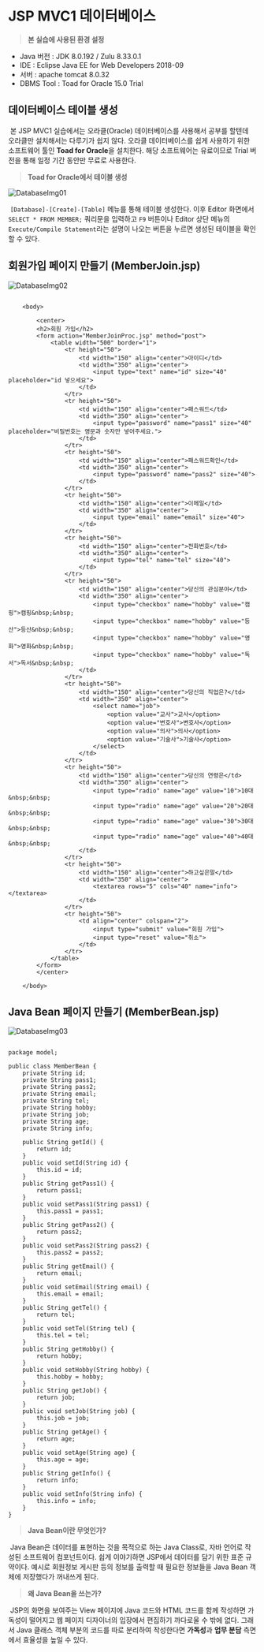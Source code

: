 # JSP MVC1 데이터베이스
> **본 실습에 사용된 환경 설정**

- Java 버전 : JDK 8.0.192 / Zulu 8.33.0.1
- IDE : Eclipse Java EE for Web Developers 2018-09
- 서버 : apache tomcat 8.0.32
- DBMS Tool : Toad for Oracle 15.0 Trial

## 데이터베이스 테이블 생성
&nbsp;본 JSP MVC1 실습에서는 오라클(Oracle) 데이터베이스를 사용해서 공부를 할텐데 오라클만 설치해서는 다루기가 쉽지 않다. 오라클 데이터베이스를 쉽게 사용하기 위한 소프트웨어 툴인 **Toad for Oracle**을 설치한다. 해당 소프트웨어는 유료이므로 Trial 버전을 통해 일정 기간 동안만 무료로 사용한다.
<br/>
> **Toad for Oracle에서 테이블 생성**

![DatabaseImg01](https://raw.githubusercontent.com/taechacode/JavaServletPageRepository/main/MVC1/images/Database/JSP_MVC1_Database_01.JPG)

&nbsp;`[Database]-[Create]-[Table]` 메뉴를 통해 테이블 생성한다. 이후 Editor 화면에서 `SELECT * FROM MEMBER;` 쿼리문을 입력하고 `F9` 버튼이나 Editor 상단 메뉴의 `Execute/Compile Statement`라는 설명이 나오는 버튼을 누르면 생성된 테이블을 확인할 수 있다.
## 회원가입 페이지 만들기 (MemberJoin.jsp)
![DatabaseImg02](https://raw.githubusercontent.com/taechacode/JavaServletPageRepository/main/MVC1/images/Database/JSP_MVC1_Database_02.JPG)
```

    <body>
    
    	<center>
    	<h2>회원 가입</h2>
    	<form action="MemberJoinProc.jsp" method="post">
    		<table width="500" border="1">
    			<tr height="50">
    				<td width="150" align="center">아이디</td>
    				<td width="350" align="center">
    					<input type="text" name="id" size="40" placeholder="id 넣으세요">
    				</td>
    			</tr>
    			<tr height="50">
    				<td width="150" align="center">패스워드</td>
    				<td width="350" align="center">
    					<input type="password" name="pass1" size="40" placeholder="비밀번호는 영문과 숫자만 넣어주세요.">
    				</td>
    			</tr>
    			<tr height="50">
    				<td width="150" align="center">패스워드확인</td>
    				<td width="350" align="center">
    					<input type="password" name="pass2" size="40">
    				</td>
    			</tr>
    			<tr height="50">
    				<td width="150" align="center">이메일</td>
    				<td width="350" align="center">
    					<input type="email" name="email" size="40">
    				</td>
    			</tr>
    			<tr height="50">
    				<td width="150" align="center">전화번호</td>
    				<td width="350" align="center">
    					<input type="tel" name="tel" size="40">
    				</td>
    			</tr>
    			<tr height="50">
    				<td width="150" align="center">당신의 관심분야</td>
    				<td width="350" align="center">
    					<input type="checkbox" name="hobby" value="캠핑">캠핑&nbsp;&nbsp;
    					<input type="checkbox" name="hobby" value="등산">등산&nbsp;&nbsp;
    					<input type="checkbox" name="hobby" value="영화">영화&nbsp;&nbsp;
    					<input type="checkbox" name="hobby" value="독서">독서&nbsp;&nbsp;
    				</td>
    			</tr>
    			<tr height="50">
    				<td width="150" align="center">당신의 직업은?</td>
    				<td width="350" align="center">
    					<select name="job">
    						<option value="교사">교사</option>
    						<option value="변호사">변호사</option>
    						<option value="의사">의사</option>
    						<option value="기술사">기술사</option>
    					</select>
    				</td>
    			</tr>
    			<tr height="50">
    				<td width="150" align="center">당신의 연령은</td>
    				<td width="350" align="center">
    					<input type="radio" name="age" value="10">10대&nbsp;&nbsp;
    					<input type="radio" name="age" value="20">20대&nbsp;&nbsp;
    					<input type="radio" name="age" value="30">30대&nbsp;&nbsp;
    					<input type="radio" name="age" value="40">40대&nbsp;&nbsp;
    				</td>
    			</tr>
    			<tr height="50">
    				<td width="150" align="center">하고싶은말</td>
    				<td width="350" align="center">
    					<textarea rows="5" cols="40" name="info"></textarea>
    				</td>
    			</tr>
    			<tr height="50">
    				<td align="center" colspan="2">
    					<input type="submit" value="회원 가입">
    					<input type="reset" value="취소">
    				</td>
    			</tr>
    		</table>
    	</form>
    	</center>
    	
    </body>

```
## Java Bean 페이지 만들기 (MemberBean.jsp)
![DatabaseImg03](https://raw.githubusercontent.com/taechacode/JavaServletPageRepository/main/MVC1/images/Database/JSP_MVC1_Database_03.JPG)

```

package model;

public class MemberBean {
	private String id;
	private String pass1;
	private String pass2;
	private String email;
	private String tel;
	private String hobby;
	private String job;
	private String age;
	private String info;
	
	public String getId() {
		return id;
	}
	public void setId(String id) {
		this.id = id;
	}
	public String getPass1() {
		return pass1;
	}
	public void setPass1(String pass1) {
		this.pass1 = pass1;
	}
	public String getPass2() {
		return pass2;
	}
	public void setPass2(String pass2) {
		this.pass2 = pass2;
	}
	public String getEmail() {
		return email;
	}
	public void setEmail(String email) {
		this.email = email;
	}
	public String getTel() {
		return tel;
	}
	public void setTel(String tel) {
		this.tel = tel;
	}
	public String getHobby() {
		return hobby;
	}
	public void setHobby(String hobby) {
		this.hobby = hobby;
	}
	public String getJob() {
		return job;
	}
	public void setJob(String job) {
		this.job = job;
	}
	public String getAge() {
		return age;
	}
	public void setAge(String age) {
		this.age = age;
	}
	public String getInfo() {
		return info;
	}
	public void setInfo(String info) {
		this.info = info;
	}
}

```
> **Java Bean이란 무엇인가?**

&nbsp;Java Bean은 데이터를 표현하는 것을 목적으로 하는 Java Class로, 자바 언어로 작성된 소프트웨어 컴포넌트이다.  쉽게 이야기하면 JSP에서 데이터를 담기 위한 표준 규약이다. 예시로 회원정보 게시판 등의 정보를 출력할 때 필요한 정보들을 Java Bean 객체에 저장했다가 꺼내쓰게 된다.
> **왜 Java Bean을 쓰는가?**

&nbsp;JSP의 화면을 보여주는 View 페이지에 Java 코드와 HTML 코드를 함께 작성하면 가독성이 떨어지고 웹 페이지 디자이너의 입장에서 편집하기 까다로울 수 밖에 없다. 그래서 Java 클래스 객체 부분의 코드를 따로 분리하여 작성한다면 **가독성**과 **업무 분담** 측면에서 효율성을 높일 수 있다.
<!--stackedit_data:
eyJoaXN0b3J5IjpbLTExNDAyNzg0NDcsMTAyOTUwMDA0MCwxNz
I1MDU0NzgxLDc3Njg1MzkyOCwtMTUxMDEwMDY4MV19
-->